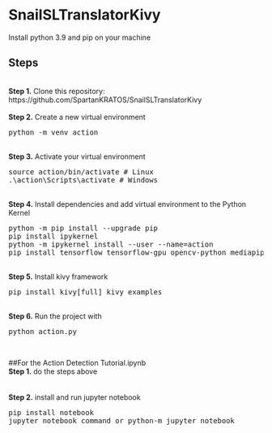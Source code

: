 # SnailSLTranslatorKivy
Install python 3.9 and pip on your machine

## Steps
<br />
<b>Step 1.</b> Clone this repository: https://github.com/SpartanKRATOS/SnailSLTranslatorKivy
<br/><br/>
<b>Step 2.</b> Create a new virtual environment 
<pre>
python -m venv action
</pre> 
<br/>
<b>Step 3.</b> Activate your virtual environment
<pre>
source action/bin/activate # Linux
.\action\Scripts\activate # Windows 
</pre>
<br/>
<b>Step 4.</b> Install dependencies and add virtual environment to the Python Kernel
<pre>
python -m pip install --upgrade pip
pip install ipykernel
python -m ipykernel install --user --name=action
pip install tensorflow tensorflow-gpu opencv-python mediapipe sklearn matplotlib
</pre>
<br/>
<b>Step 5.</b> Install kivy framework
<pre>
pip install kivy[full] kivy_examples
</pre>
<br/>
<b>Step 6.</b> Run the project with 
<pre>
python action.py
</pre>
<br/>

##For the Action Detection Tutorial.ipynb
<br />
<b>Step 1.</b> do the steps above
<br/><br/>
<br />
<b>Step 2.</b> install and run jupyter notebook
<pre>
pip install notebook
jupyter notebook command or python-m jupyter notebook
</pre>
<br/>
<br/><br/>

